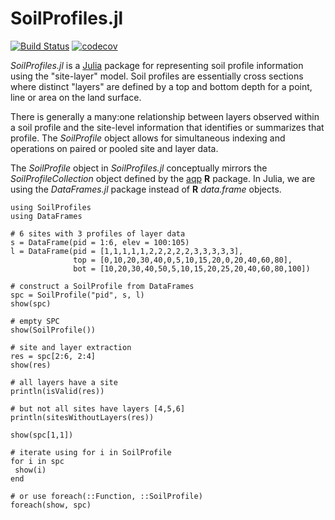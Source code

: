 # SoilProfiles.jl

[![Build Status](https://img.shields.io/travis/brownag/SoilProfiles.jl/main.svg)](https://travis-ci.org/brownag/SoilProfiles.jl)
[![codecov](https://codecov.io/github/brownag/SoilProfiles.jl/branch/master/graphs/badge.svg)](https://codecov.io/github/brownag/SoilProfiles.jl)

_SoilProfiles.jl_ is a [Julia](http://julialang.org) package for representing soil profile information using the "site-layer" model. Soil profiles are essentially cross sections where distinct "layers" are defined by a top and bottom depth for a point, line or area on the land surface.

 There is generally a many:one relationship between layers observed within a soil profile and the site-level information that identifies or summarizes that profile. The _SoilProfile_ object allows for simultaneous indexing and operations on paired or pooled site and layer data.

The _SoilProfile_ object in _SoilProfiles.jl_ conceptually mirrors the _SoilProfileCollection_ object defined by the [aqp](http://github.com/ncss-tech/aqp) **R** package. In Julia, we are using the _DataFrames.jl_ package instead of **R** _data.frame_ objects.

```
using SoilProfiles
using DataFrames

# 6 sites with 3 profiles of layer data
s = DataFrame(pid = 1:6, elev = 100:105)
l = DataFrame(pid = [1,1,1,1,1,2,2,2,2,2,3,3,3,3,3],
              top = [0,10,20,30,40,0,5,10,15,20,0,20,40,60,80],
              bot = [10,20,30,40,50,5,10,15,20,25,20,40,60,80,100])

# construct a SoilProfile from DataFrames
spc = SoilProfile("pid", s, l)
show(spc)

# empty SPC
show(SoilProfile())

# site and layer extraction
res = spc[2:6, 2:4]
show(res)

# all layers have a site
println(isValid(res))

# but not all sites have layers [4,5,6]
println(sitesWithoutLayers(res))

show(spc[1,1])

# iterate using for i in SoilProfile
for i in spc
 show(i)
end

# or use foreach(::Function, ::SoilProfile)
foreach(show, spc)
```

